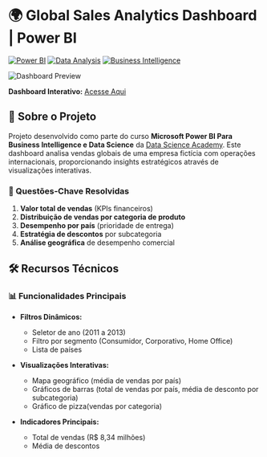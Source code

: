 # 🌍 Global Sales Analytics Dashboard | Power BI

[![Power BI](https://img.shields.io/badge/Power_BI-F2C811?style=for-the-badge&logo=powerbi&logoColor=black)](https://powerbi.microsoft.com/)
[![Data Analysis](https://img.shields.io/badge/Data_Analysis-0083B0?style=for-the-badge)](https://en.wikipedia.org/wiki/Data_analysis)
[![Business Intelligence](https://img.shields.io/badge/Business_Intelligence-FF6F61?style=for-the-badge)](https://en.wikipedia.org/wiki/Business_intelligence)

![Dashboard Preview](dash/vendasglobais.png)

**Dashboard Interativo:** [Acesse Aqui](https://app.powerbi.com/view?r=eyJrIjoiYTE3NjMyMDEtNGZjNi00OWNhLWJjNmItN2ZhNDYwMjc0YmVjIiwidCI6IjE5ZDk1YzVmLTkwOGMtNDdkYS05NTllLTdhMTk3ZjUyOGZmOSJ9)

## 📌 Sobre o Projeto
Projeto desenvolvido como parte do curso **Microsoft Power BI Para Business Intelligence e Data Science** da [Data Science Academy](https://www.datascienceacademy.com.br). Este dashboard analisa vendas globais de uma empresa fictícia com operações internacionais, proporcionando insights estratégicos através de visualizações interativas.

### 🔑 Questões-Chave Resolvidas
1. **Valor total de vendas** (KPIs financeiros)
2. **Distribuição de vendas por categoria de produto**
3. **Desempenho por país** (prioridade de entrega)
4. **Estratégia de descontos** por subcategoria
5. **Análise geográfica** de desempenho comercial

## 🛠️ Recursos Técnicos

### 📊 Funcionalidades Principais

- **Filtros Dinâmicos:**
  - Seletor de ano (2011 a 2013)
  - Filtro por segmento (Consumidor, Corporativo, Home Office)
  - Lista de países

- **Visualizações Interativas:**
  - Mapa geográfico (média de vendas por país)
  - Gráficos de barras (total de vendas por país, média de desconto por subcategoria)
  - Gráfico de pizza(vendas por categoria)

- **Indicadores Principais:**
  - Total de vendas (R\$ 8,34 milhões)
  - Média de descontos

